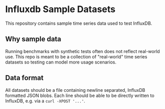 # Influxdb Sample Datasets

This repository contains sample time series data used to test InfluxDB.

## Why sample data

Running benchmarks with synthetic tests often does not reflect real-world use. This repo is meant to be a collection of "real-world" time series datasets so testing can model more usage scenarios.

## Data format

All datasets should be a file containing newline separated, InfluxDB formatted JSON blobs. Each line should be able to be directly written to InfluxDB, e.g. via a `curl -XPOST '...'`.
